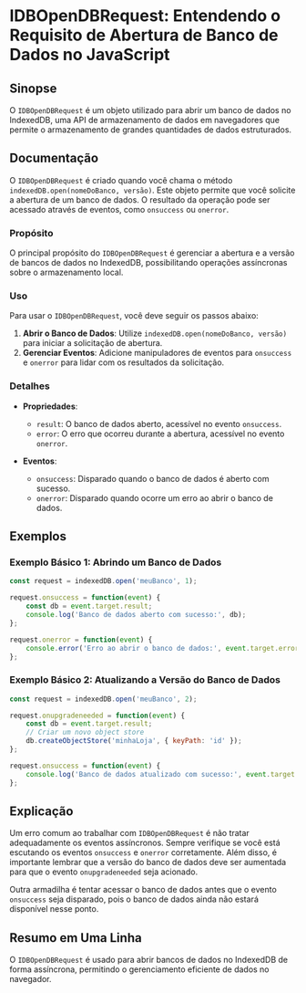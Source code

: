 <!--
Meta Description: # IDBOpenDBRequest: Entendendo o Requisito de Abertura de Banco de Dados no JavaScript ## Sinopse O `IDBOpenDBRequest` é um objeto utilizado para abri...
Meta Keywords: dados, banco, onsuccess, event, idbopendbrequest
-->

# IDBOpenDBRequest: Entendendo o Requisito de Abertura de Banco de Dados no JavaScript

## Sinopse
O `IDBOpenDBRequest` é um objeto utilizado para abrir um banco de dados no IndexedDB, uma API de armazenamento de dados em navegadores que permite o armazenamento de grandes quantidades de dados estruturados.

## Documentação
O `IDBOpenDBRequest` é criado quando você chama o método `indexedDB.open(nomeDoBanco, versão)`. Este objeto permite que você solicite a abertura de um banco de dados. O resultado da operação pode ser acessado através de eventos, como `onsuccess` ou `onerror`.

### Propósito
O principal propósito do `IDBOpenDBRequest` é gerenciar a abertura e a versão de bancos de dados no IndexedDB, possibilitando operações assíncronas sobre o armazenamento local.

### Uso
Para usar o `IDBOpenDBRequest`, você deve seguir os passos abaixo:

1. **Abrir o Banco de Dados**: Utilize `indexedDB.open(nomeDoBanco, versão)` para iniciar a solicitação de abertura.
2. **Gerenciar Eventos**: Adicione manipuladores de eventos para `onsuccess` e `onerror` para lidar com os resultados da solicitação.

### Detalhes
- **Propriedades**:
  - `result`: O banco de dados aberto, acessível no evento `onsuccess`.
  - `error`: O erro que ocorreu durante a abertura, acessível no evento `onerror`.

- **Eventos**:
  - `onsuccess`: Disparado quando o banco de dados é aberto com sucesso.
  - `onerror`: Disparado quando ocorre um erro ao abrir o banco de dados.

## Exemplos

### Exemplo Básico 1: Abrindo um Banco de Dados
```javascript
const request = indexedDB.open('meuBanco', 1);

request.onsuccess = function(event) {
    const db = event.target.result;
    console.log('Banco de dados aberto com sucesso:', db);
};

request.onerror = function(event) {
    console.error('Erro ao abrir o banco de dados:', event.target.error);
};
```

### Exemplo Básico 2: Atualizando a Versão do Banco de Dados
```javascript
const request = indexedDB.open('meuBanco', 2);

request.onupgradeneeded = function(event) {
    const db = event.target.result;
    // Criar um novo object store
    db.createObjectStore('minhaLoja', { keyPath: 'id' });
};

request.onsuccess = function(event) {
    console.log('Banco de dados atualizado com sucesso:', event.target.result);
};
```

## Explicação
Um erro comum ao trabalhar com `IDBOpenDBRequest` é não tratar adequadamente os eventos assíncronos. Sempre verifique se você está escutando os eventos `onsuccess` e `onerror` corretamente. Além disso, é importante lembrar que a versão do banco de dados deve ser aumentada para que o evento `onupgradeneeded` seja acionado.

Outra armadilha é tentar acessar o banco de dados antes que o evento `onsuccess` seja disparado, pois o banco de dados ainda não estará disponível nesse ponto.

## Resumo em Uma Linha
O `IDBOpenDBRequest` é usado para abrir bancos de dados no IndexedDB de forma assíncrona, permitindo o gerenciamento eficiente de dados no navegador.